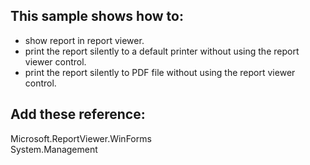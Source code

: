 ## This sample shows how to:

- show report in report viewer.
- print the report silently to a default printer without using the report viewer control.
- print the report silently to PDF file without using the report viewer control.

## Add these reference:

Microsoft.ReportViewer.WinForms  
System.Management  
